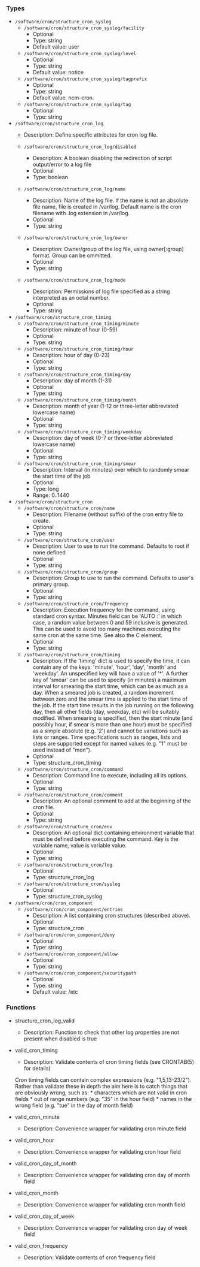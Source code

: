 
### Types

 - `/software/cron/structure_cron_syslog`
    - `/software/cron/structure_cron_syslog/facility`
        - Optional
        - Type: string
        - Default value: user
    - `/software/cron/structure_cron_syslog/level`
        - Optional
        - Type: string
        - Default value: notice
    - `/software/cron/structure_cron_syslog/tagprefix`
        - Optional
        - Type: string
        - Default value: ncm-cron.
    - `/software/cron/structure_cron_syslog/tag`
        - Optional
        - Type: string
 - `/software/cron/structure_cron_log`
    - Description: 
    Define specific attributes for cron log file.

    - `/software/cron/structure_cron_log/disabled`
        - Description: A boolean disabling the redirection of script output/error to a log file
        - Optional
        - Type: boolean
    - `/software/cron/structure_cron_log/name`
        - Description: Name of the log file. If the name is not an absolute file name, file is created in /var/log.
    Default name is the cron filename with .log extension in /var/log.
        - Optional
        - Type: string
    - `/software/cron/structure_cron_log/owner`
        - Description: Owner/group of the log file, using owner[:group] format. Group can be ommitted.
        - Optional
        - Type: string
    - `/software/cron/structure_cron_log/mode`
        - Description: Permissions of log file specified as a string interpreted as an octal number.
        - Optional
        - Type: string
 - `/software/cron/structure_cron_timing`
    - `/software/cron/structure_cron_timing/minute`
        - Description:  minute of hour (0-59) 
        - Optional
        - Type: string
    - `/software/cron/structure_cron_timing/hour`
        - Description:  hour of day (0-23) 
        - Optional
        - Type: string
    - `/software/cron/structure_cron_timing/day`
        - Description:  day of month (1-31) 
        - Optional
        - Type: string
    - `/software/cron/structure_cron_timing/month`
        - Description:  month of year (1-12 or three-letter abbreviated lowercase name) 
        - Optional
        - Type: string
    - `/software/cron/structure_cron_timing/weekday`
        - Description:  day of week (0-7 or three-letter abbreviated lowercase name) 
        - Optional
        - Type: string
    - `/software/cron/structure_cron_timing/smear`
        - Description:  Interval (in minutes) over which to randomly smear the start time of the job 
        - Optional
        - Type: long
        - Range: 0..1440
 - `/software/cron/structure_cron`
    - `/software/cron/structure_cron/name`
        - Description: Filename (without suffix) of the cron entry file to create.
        - Optional
        - Type: string
    - `/software/cron/structure_cron/user`
        - Description: User to use to run the command. Defaults to root if none defined
        - Optional
        - Type: string
    - `/software/cron/structure_cron/group`
        - Description: Group to use to run the command. Defaults to user's primary group.
        - Optional
        - Type: string
    - `/software/cron/structure_cron/frequency`
        - Description: Execution frequency for the command, using standard cron syntax.
      Minutes field can be 'AUTO :' in which case,
      a random value between 0 and 59 inclusive is generated.
      This can be used to avoid too many machines executing the same
      cron at the same time. See also the C<timing> element.
        - Optional
        - Type: string
    - `/software/cron/structure_cron/timing`
        - Description: If the 'timing' dict is used to specify the time, it can contain any of the
      keys: 'minute', 'hour', 'day', 'month' and 'weekday'. An unspecified key will
      have a value of '*'. A further key of 'smear' can be used to specify (in
      minutes) a maximum interval for smearing the start time, which can be as much
      as a day. When a smeared job is created, a random increment between zero and
      the smear time is applied to the start time of the job.  If the start time
      results in the job running on the following day, then all other fields (day,
      weekday, etc) will be suitably modified. When smearing is specified, then the
      start minute (and possibly hour, if smear is more than one hour) must be
      specified as a simple absolute (e.g. '2') and cannot be variations such as
      lists or ranges.  Time specifications such as ranges, lists and steps are
      supported except for named values (e.g. "1" must be used instead of "mon").
        - Optional
        - Type: structure_cron_timing
    - `/software/cron/structure_cron/command`
        - Description: Command line to execute, including all its options.
        - Optional
        - Type: string
    - `/software/cron/structure_cron/comment`
        - Description: An optional comment to add at the beginning of the cron file.
        - Optional
        - Type: string
    - `/software/cron/structure_cron/env`
        - Description: An optional dict containing environment variable that must be
      defined before executing the command. Key is
      the variable name, value is variable value.
        - Optional
        - Type: string
    - `/software/cron/structure_cron/log`
        - Optional
        - Type: structure_cron_log
    - `/software/cron/structure_cron/syslog`
        - Optional
        - Type: structure_cron_syslog
 - `/software/cron/cron_component`
    - `/software/cron/cron_component/entries`
        - Description: A list containing cron structures (described above).
        - Optional
        - Type: structure_cron
    - `/software/cron/cron_component/deny`
        - Optional
        - Type: string
    - `/software/cron/cron_component/allow`
        - Optional
        - Type: string
    - `/software/cron/cron_component/securitypath`
        - Optional
        - Type: string
        - Default value: /etc

### Functions

 - structure_cron_log_valid
    - Description: 
    Function to check that other log properties are not present when disabled is true

 - valid_cron_timing
    - Description: 
    Validate contents of cron timing fields (see CRONTAB(5) for details)

    Cron timing fields can contain complex expressions (e.g. "1,5,13-23/2"). Rather than validate these in
    depth the aim here is to catch things that are obviously wrong, such as:
        * characters which are not valid in cron fields
        * out of range numbers (e.g. "35" in the hour field)
        * names in the wrong field (e.g. "tue" in the day of month field)

 - valid_cron_minute
    - Description:  Convenience wrapper for validating cron minute field 
 - valid_cron_hour
    - Description:  Convenience wrapper for validating cron hour field 
 - valid_cron_day_of_month
    - Description:  Convenience wrapper for validating cron day of month field 
 - valid_cron_month
    - Description:  Convenience wrapper for validating cron month field 
 - valid_cron_day_of_week
    - Description:  Convenience wrapper for validating cron day of week field 
 - valid_cron_frequency
    - Description: 
    Validate contents of cron frequency field

